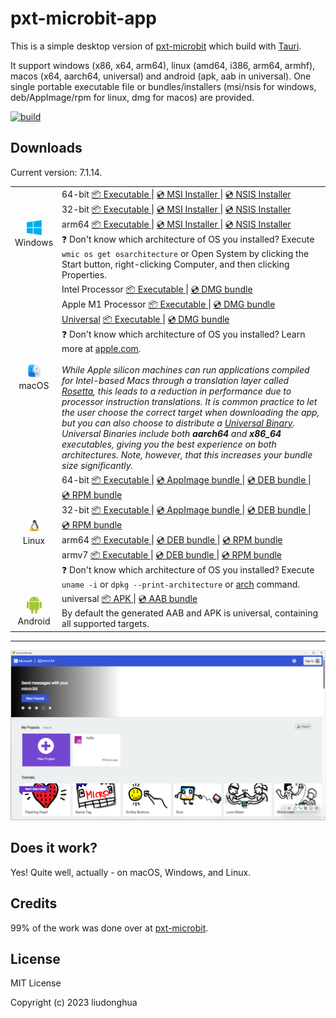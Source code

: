 # pxt-microbit-app 

This is a simple desktop version of [pxt-microbit](https://github.com/microsoft/pxt-microbit) which build with [Tauri](https://tauri.studio/).

It support windows (x86, x64, arm64), linux (amd64, i386, arm64, armhf), macos (x64, aarch64, universal) and android (apk, aab in universal). One single portable executable file or bundles/installers (msi/nsis for windows, deb/AppImage/rpm for linux, dmg for macos) are provided.

[![build](https://github.com/liudonghua123/pxt-microbit-app/actions/workflows/build.yml/badge.svg)](https://github.com/liudonghua123/pxt-microbit-app/actions/workflows/build.yml)

## Downloads

Current version: 7.1.14.

<table class="is-fullwidth">
</thead>
<tbody>
</tbody>
  <tr>
    <td align="center">
      <img src="./.github/images/windows.png" width="24"><br />
      Windows
    </td>
    <td>
      <span>64-bit</span>
      <a href="https://github.com/liudonghua123/pxt-microbit-app/releases/latest/download/pxt-microbit-app-windows-7.1.14_x64.exe">
        📦 Executable
      </a> |
      <a href="https://github.com/liudonghua123/pxt-microbit-app/releases/latest/download/pxt-microbit-app-windows-7.1.14_x64.msi">
        💿 MSI Installer
      </a> |
      <a href="https://github.com/liudonghua123/pxt-microbit-app/releases/latest/download/pxt-microbit-app-windows-7.1.14_x64-setup.exe">
        💿 NSIS Installer
      </a><br />
      <span>32-bit</span>
      <a href="https://github.com/liudonghua123/pxt-microbit-app/releases/latest/download/pxt-microbit-app-windows-7.1.14_x86.exe">
        📦 Executable
      </a> |
      <a href="https://github.com/liudonghua123/pxt-microbit-app/releases/latest/download/pxt-microbit-app-windows-7.1.14_x86.msi">
        💿 MSI Installer
      </a> |
      <a href="https://github.com/liudonghua123/pxt-microbit-app/releases/latest/download/pxt-microbit-app-windows-7.1.14_x86-setup.exe">
        💿 NSIS Installer
      </a><br />
      <span>arm64</span>
      <a href="https://github.com/liudonghua123/pxt-microbit-app/releases/latest/download/pxt-microbit-app-windows-7.1.14_arm64.exe">
        📦 Executable
      </a> |
      <a href="https://github.com/liudonghua123/pxt-microbit-app/releases/latest/download/pxt-microbit-app-windows-7.1.14_arm64_en-US.msi
">
        💿 MSI Installer
      </a> |
      <a href="https://github.com/liudonghua123/pxt-microbit-app/releases/latest/download/pxt-microbit-app-windows-7.1.14_arm64-setup.exe">
        💿 NSIS Installer
      </a><br />
      <span>
        ❓ Don't know which architecture of OS you installed? Execute <code>wmic os get osarchitecture</code> or Open System by clicking the Start button, right-clicking Computer, and then clicking Properties.
      </span>
    </td>
  </tr>
  <tr>
    <td align="center">
      <img src="./.github/images/macos.png" width="24"><br />
      macOS
    </td>
    <td>
      <span>Intel Processor</span>
      <a href="https://github.com/liudonghua123/pxt-microbit-app/releases/latest/download/pxt-microbit-app-macos-7.1.14_x64">
        📦 Executable
      </a> |
      <a href="https://github.com/liudonghua123/pxt-microbit-app/releases/latest/download/pxt-microbit-app-macos-7.1.14_x64.dmg">
        💿 DMG bundle
      </a><br />
      <span>Apple M1 Processor</span>
      <a href="https://github.com/liudonghua123/pxt-microbit-app/releases/latest/download/pxt-microbit-app-macos-7.1.14_aarch64">
        📦 Executable
      </a> |
      <a href="https://github.com/liudonghua123/pxt-microbit-app/releases/latest/download/pxt-microbit-app-macos-7.1.14_aarch64.dmg">
        💿 DMG bundle
      </a><br />
      <span><a href="https://developer.apple.com/documentation/apple-silicon/building-a-universal-macos-binary">Universal</a></span>
      <a href="https://github.com/liudonghua123/pxt-microbit-app/releases/latest/download/pxt-microbit-app-macos-7.1.14_universal">
        📦 Executable
      </a> |
      <a href="https://github.com/liudonghua123/pxt-microbit-app/releases/latest/download/pxt-microbit-app-macos-7.1.14_universal.dmg">
        💿 DMG bundle
      </a><br />
      <span>
        ❓ Don't know which architecture of OS you installed? Learn more at <a href="https://support.apple.com/en-us/HT211814">apple.com</a>.
      </span><br />
      <br />
      <i>
      While Apple silicon machines can run applications compiled for Intel-based Macs through a translation layer called <a href="https://support.apple.com/en-gb/HT211861">Rosetta</a>, this leads to a reduction in performance due to processor instruction translations. It is common practice to let the user choose the correct target when downloading the app, but you can also choose to distribute a <a href="https://developer.apple.com/documentation/apple-silicon/building-a-universal-macos-binary">Universal Binary</a>. Universal Binaries include both <b>aarch64</b> and <b>x86_64</b> executables, giving you the best experience on both architectures. Note, however, that this increases your bundle size significantly.
      </i>
    </td>
  </tr>
  <tr>
    <td align="center">
      <img src="./.github/images/linux.png" width="24"><br />
      Linux
    </td>
    <td>
      <span>64-bit</span>
      <a href="https://github.com/liudonghua123/pxt-microbit-app/releases/latest/download/pxt-microbit-app-linux-7.1.14_amd64">
        📦 Executable
      </a> |
      <a href="https://github.com/liudonghua123/pxt-microbit-app/releases/latest/download/pxt-microbit-app-linux-7.1.14_amd64.AppImage">
        💿 AppImage bundle
      </a> |
      <a href="https://github.com/liudonghua123/pxt-microbit-app/releases/latest/download/pxt-microbit-app-linux-7.1.14_amd64.deb">
        💿 DEB bundle
      </a> |
      <a href="https://github.com/liudonghua123/pxt-microbit-app/releases/latest/download/pxt-microbit-app-linux-7.1.14.x86_64.rpm">
        💿 RPM bundle
      </a><br />
      <span>32-bit</span>
      <a href="https://github.com/liudonghua123/pxt-microbit-app/releases/latest/download/pxt-microbit-app-linux-7.1.14_i386">
        📦 Executable
      </a> |
      <a href="https://github.com/liudonghua123/pxt-microbit-app/releases/latest/download/pxt-microbit-app-linux-7.1.14_i386.AppImage">
        💿 AppImage bundle
      </a> |
      <a href="https://github.com/liudonghua123/pxt-microbit-app/releases/latest/download/pxt-microbit-app-linux-7.1.14_i386.deb">
        💿 DEB bundle
      </a> |
      <a href="https://github.com/liudonghua123/pxt-microbit-app/releases/latest/download/pxt-microbit-app-linux-7.1.14.i386.rpm">
        💿 RPM bundle
      </a><br />
      <span>arm64</span>
      <a href="https://github.com/liudonghua123/pxt-microbit-app/releases/latest/download/pxt-microbit-app-linux-7.1.14_arm64">
        📦 Executable
      </a> |
      <a href="https://github.com/liudonghua123/pxt-microbit-app/releases/latest/download/pxt-microbit-app-linux-7.1.14_arm64.deb">
        💿 DEB bundle
      </a> |
      <a href="https://github.com/liudonghua123/pxt-microbit-app/releases/latest/download/pxt-microbit-app-linux-7.1.14.aarch64.rpm">
        💿 RPM bundle
      </a><br />
      <span>armv7</span>
      <a href="https://github.com/liudonghua123/pxt-microbit-app/releases/latest/download/pxt-microbit-app-linux-7.1.14_armhf">
        📦 Executable
      </a> |
      <a href="https://github.com/liudonghua123/pxt-microbit-app/releases/latest/download/pxt-microbit-app-linux-7.1.14_armhf.deb">
        💿 DEB bundle
      </a> |
      <a href="https://github.com/liudonghua123/pxt-microbit-app/releases/latest/download/pxt-microbit-app-linux-7.1.14.armhfp.rpm">
        💿 RPM bundle
      </a><br />
      <span>
        ❓ Don't know which architecture of OS you installed? Execute <code>uname -i</code> or <code>dpkg --print-architecture</code> or <a href="https://www.man7.org/linux/man-pages/man1/arch.1.html">arch</a> command.
      </span>
    </td>
  </tr>
  <tr>
    <td align="center">
      <img src="./.github/images/android.png" width="24"><br />
      Android
    </td>
    <td>
      <span>universal</span>
      <a href="https://github.com/liudonghua123/pxt-microbit-app/releases/latest/download/pxt-microbit-app-android-7.1.14-universal-release-unsigned.apk">
        📦 APK
      </a> |
      <a href="https://github.com/liudonghua123/pxt-microbit-app/releases/latest/download/pxt-microbit-app-android-7.1.14-universal-release.aab">
        💿 AAB bundle
      </a><br />
      <span>By default the generated AAB and APK is universal, containing all supported targets.</span>
    </td>
  </tr>
</table>

<hr />

![Screenshot](./.github/images/preview.png)

## Does it work?

Yes! Quite well, actually - on macOS, Windows, and Linux.

## Credits

99% of the work was done over at [pxt-microbit](https://github.com/microsoft/pxt-microbit).

## License

MIT License

Copyright (c) 2023 liudonghua
